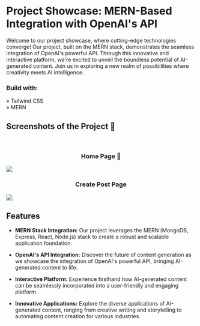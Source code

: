 # Project Showcase: MERN-Based Integration with OpenAI's API

Welcome to our project showcase, where cutting-edge technologies converge! Our project, built on the MERN stack, demonstrates the seamless integration of OpenAI's powerful API. Through this innovative and interactive platform, we're excited to unveil the boundless potential of AI-generated content. Join us in exploring a new realm of possibilities where creativity meets AI intelligence.

<h3>Build with:</h3>

» Tailwind CSS <br>
» MERN


<h2>Screenshots of the Project 📸</h2>
<br>

<h3 align='center'>Home Page 🏡</h3>

<img src='https://github.com/Darshan2923/DreamCanvas/assets/135990671/e2669bf9-7550-4df9-bc3e-392a42e93dd8.png'/>
<h3 align='center'>Create Post Page</h3>
<img src='https://github.com/Darshan2923/DreamCanvas/assets/135990671/d71e1f79-8528-4d56-88b4-62736e643a88.png'/>



## Features

- **MERN Stack Integration:** Our project leverages the MERN (MongoDB, Express, React, Node.js) stack to create a robust and scalable application foundation.

- **OpenAI's API Integration:** Discover the future of content generation as we showcase the integration of OpenAI's powerful API, bringing AI-generated content to life.

- **Interactive Platform:** Experience firsthand how AI-generated content can be seamlessly incorporated into a user-friendly and engaging platform.

- **Innovative Applications:** Explore the diverse applications of AI-generated content, ranging from creative writing and storytelling to automating content creation for various industries.

